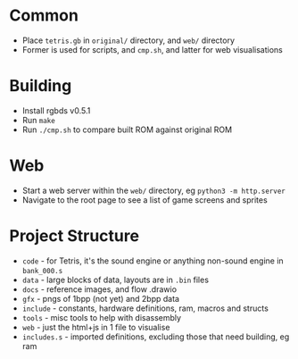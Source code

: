 # Common
* Place `tetris.gb` in `original/` directory, and `web/` directory
* Former is used for scripts, and `cmp.sh`, and latter for web visualisations

# Building
* Install rgbds v0.5.1
* Run `make`
* Run `./cmp.sh` to compare built ROM against original ROM

# Web
* Start a web server within the `web/` directory, eg `python3 -m http.server`
* Navigate to the root page to see a list of game screens and sprites

# Project Structure
* `code` - for Tetris, it's the sound engine or anything non-sound engine in `bank_000.s`
* `data` - large blocks of data, layouts are in `.bin` files
* `docs` - reference images, and flow .drawio
* `gfx` - pngs of 1bpp (not yet) and 2bpp data
* `include` - constants, hardware definitions, ram, macros and structs
* `tools` - misc tools to help with disassembly
* `web` - just the html+js in 1 file to visualise
* `includes.s` - imported definitions, excluding those that need building, eg ram
